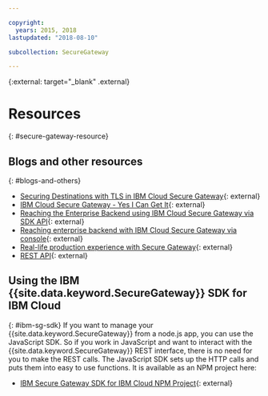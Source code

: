 ```yaml
---

copyright:
  years: 2015, 2018
lastupdated: "2018-08-10"

subcollection: SecureGateway

---
```

{:external: target="_blank" .external}

# Resources
{: #secure-gateway-resource}

## Blogs and other resources
{: #blogs-and-others}

- [Securing Destinations with TLS in IBM Cloud Secure Gateway](https://www.ibm.com/blogs/cloud-archive/2015/04/17/securing-destinations-tls-bluemix-secure-gateway/){: external}
- [IBM Cloud Secure Gateway - Yes I Can Get It](https://www.ibm.com/cloud/blog/bluemix-secure-gateway-yes-can-get){: external}
- [Reaching the Enterprise Backend using IBM Cloud Secure Gateway via SDK API](https://www.ibm.com/blogs/cloud-archive/2015/04/07/reaching-enterprise-backend-bluemix-secure-gateway-via-sdk-api/){: external}
- [Reaching enterprise backend with IBM Cloud Secure Gateway via console](https://www.ibm.com/blogs/cloud-archive/2015/04/01/reaching-enterprise-backend-bluemix-secure-gateway/){: external}
- [Real-life production experience with Secure Gateway](https://www.ibm.com/blogs/cloud-archive/2015/11/secure-gateway-in-production-part1/){: external}
- [REST API](https://cloud.ibm.com/apidocs/secure-gateway){: external}


## Using the IBM {{site.data.keyword.SecureGateway}} SDK for IBM Cloud
{: #ibm-sg-sdk}
If you want to manage your {{site.data.keyword.SecureGateway}} from a node.js app, you can use the JavaScript SDK. So if you work in JavaScript and want to interact with the {{site.data.keyword.SecureGateway}} REST interface, there is no need for you to make the REST calls. The JavaScript SDK sets up the HTTP calls and puts them into easy to use functions.  It is available as an NPM project here:

- [IBM Secure Gateway SDK for IBM Cloud NPM Project](https://www.npmjs.com/package/bluemix-secure-gateway){: external}
